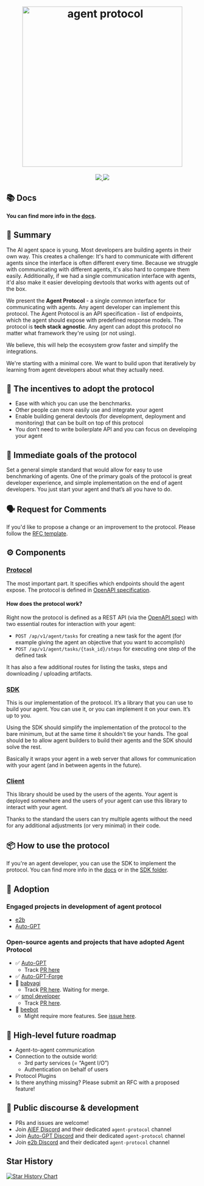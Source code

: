 <h1 align="center">
  <img height="420px" src="./assets/cover.png" alt="agent protocol">
</h1>
<p align="center">
  <a href="https://discord.gg/bJnNh666C3" target="_blank">
    <img src="https://img.shields.io/static/v1?label=Join&message=%20discord!&color=mediumslateblue">
  </a>
  <a href="https://twitter.com/e2b_dev" target="_blank">
    <img src="https://img.shields.io/twitter/follow/e2b.svg?logo=twitter">
  </a>
</p>

## 📚 Docs

**You can find more info in the [docs](https://agentprotocol.ai/).**

## 🧾 Summary

The AI agent space is young. Most developers are building agents in their own way. This creates a challenge:
It's hard to communicate with different agents since the interface is often different every time.
Because we struggle with communicating with different agents, it's also hard to compare them easily.
Additionally, if we had a single communication interface with agents, it'd also make it easier developing devtools that works with agents out of the box.

We present the **Agent Protocol** - a single common interface for communicating with agents.
Any agent developer can implement this protocol.
The Agent Protocol is an API specification - list of endpoints, which the agent
should expose with predefined response models.
The protocol is **tech stack agnostic**. Any agent can adopt this protocol no
matter what framework they're using (or not using).

We believe, this will help the ecosystem grow faster and simplify the integrations.

We're starting with a minimal core. We want to build upon that iteratively
by learning from agent developers about what they actually need.

## 🚀 The incentives to adopt the protocol

- Ease with which you can use the benchmarks.
- Other people can more easily use and integrate your agent
- Enable building general devtools (for development, deployment and monitoring)
  that can be built on top of this protocol
- You don’t need to write boilerplate API and you can focus on developing your
  agent

## 🎯 Immediate goals of the protocol

Set a general simple standard that would allow for easy to use benchmarking of
agents. One of the primary goals of the protocol is great developer experience,
and simple implementation on the end of agent developers. You just start your
agent and that’s all you have to do.

## 🗣️ Request for Comments

If you'd like to propose a change or an improvement to the protocol. Please
follow the [RFC template](./rfcs/template.md).

## ⚙️ Components

### [Protocol](./schemas/openapi.yml)

The most important part. It specifies which endpoints should the agent expose.
The protocol is defined in [OpenAPI specification](./schemas/openapi.yml).

#### How does the protocol work?

Right now the protocol is defined as a REST API (via the
[OpenAPI spec](./schemas/openapi.yml)) with two essential routes for interaction with
your agent:

- `POST /ap/v1/agent/tasks` for creating a new task for the agent (for example giving
  the agent an objective that you want to accomplish)
- `POST /ap/v1/agent/tasks/{task_id}/steps` for executing one step of the defined task

It has also a few additional routes for listing the tasks, steps and downloading / uploading artifacts.

### [SDK](https://github.com/AI-Engineer-Foundation/agent-protocol/tree/main/packages/sdk)

This is our implementation of the protocol. It’s a library that you can use to build your agent. You can use it, or you can implement it on your own. It’s up to you.

Using the SDK should simplify the implementation of the protocol to the bare minimum, but at
the same time it shouldn't tie your hands. The goal should be to allow agent
builders to build their agents and the SDK should solve the rest.

Basically it wraps your agent in a web server that allows for communication with
your agent (and in between agents in the future).

### [Client](https://github.com/AI-Engineer-Foundation/agent-protocol/tree/main/packages/client)

This library should be used by the users of the agents. Your agent is deployed somewhere and the users of your agent can use this library to interact with your agent.

Thanks to the standard the users can try multiple agents without the need for any additional adjustments (or very minimal) in their code.

## 📦 How to use the protocol

If you're an agent developer, you can use the SDK to implement the protocol. You can find more info in the [docs](https://agentprotocol.ai/) or in the [SDK folder](./sdk).

## 🤗 Adoption

### Engaged projects in development of agent protocol

- [e2b](https://e2b.dev)
- [Auto-GPT](https://news.agpt.co/)

### Open-source agents and projects that have adopted Agent Protocol

- ✅ [Auto-GPT](https://github.com/Significant-Gravitas/Auto-GPT)
  - Track [PR here](https://github.com/Significant-Gravitas/Auto-GPT/pull/5044)
- ✅ [Auto-GPT-Forge](https://github.com/Significant-Gravitas/Auto-GPT-Forge)
- 🚧 [babyagi](https://github.com/yoheinakajima/babyagi)
  - Track [PR here](https://github.com/yoheinakajima/babyagi/pull/356). Waiting
    for merge.
- ✅ [smol developer](https://github.com/smol-ai/developer)
  - Track [PR here](https://github.com/smol-ai/developer/pull/123).
- 🚧 [beebot](https://github.com/AutoPackAI/beebot)
  - Might require more features. See
    [issue here](https://github.com/AI-Engineer-Foundation/agent-protocol/issues/9).

## 📃 High-level future roadmap

- Agent-to-agent communication
- Connection to the outside world:
  - 3rd party services (= “Agent I/O”)
  - Authentication on behalf of users
- Protocol Plugins
- Is there anything missing? Please submit an RFC with a proposed feature!

## 💬 Public discourse & development

- PRs and issues are welcome!
- Join [AIEF Discord](https://discord.gg/TxDzUWab) and their dedicated `agent-protocol` channel
- Join [Auto-GPT Discord](https://discord.gg/autogpt) and their dedicated
  `agent-protocol` channel
- Join [e2b Discord](https://discord.gg/U7KEcGErtQ) and their dedicated
  `agent-protocol` channel

## Star History

[![Star History Chart](https://api.star-history.com/svg?repos=Div99/agent-protocol&type=Date)](https://star-history.com/#Div99/agent-protocol&Date)
